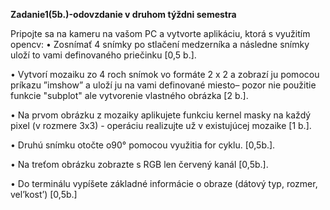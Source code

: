 **Zadanie1(5b.)-odovzdanie v druhom týždni semestra**

 Pripojte sa na kameru na vašom PC a vytvorte aplikáciu, ktorá s využitím opencv:
 • Zosnímať 4 snímky po stlačení medzerníka a následne snímky uloží to vami definovaného priečinku [0,5 b.].
 
 • Vytvorí mozaiku zo 4 roch snímok vo formáte 2 x 2 a zobrazí ju pomocou príkazu ”imshow” a uloží ju na vami definované miesto– pozor nie použitie funkcie "subplot" ale vytvorenie vlastného obrázka [2 b.].
 
 • Na prvom obrázku z mozaiky aplikujete funkciu kernel masky na každý pixel (v rozmere 3x3) - operáciu realizujte už v existujúcej mozaike [1 b.].
 
 • Druhú snímku otočte o90° pomocou využitia for cyklu. [0,5b.].
 
 • Na treťom obrázku zobrazte s RGB len červený kanál [0,5b.].
 
 • Do terminálu vypíšete základné informácie o obraze (dátový typ, rozmer, vel’kost’) [0,5b.]
